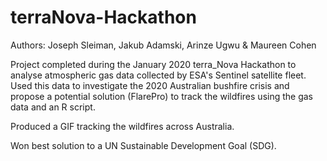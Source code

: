 # terraNova-Hackathon
Authors: Joseph Sleiman, Jakub Adamski, Arinze Ugwu & Maureen Cohen

Project completed during the January 2020 terra_Nova Hackathon to analyse atmospheric gas data collected by ESA's Sentinel satellite fleet. Used this data to investigate the 2020 Australian bushfire crisis and propose a potential solution (FlarePro) to track the wildfires using the gas data and an R script. 

Produced a GIF tracking the wildfires across Australia.

Won best solution to a UN Sustainable Development Goal (SDG).
